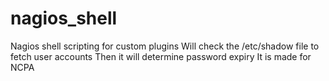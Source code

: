 # nagios_shell
Nagios shell scripting for custom plugins
Will check the /etc/shadow file to fetch user accounts
Then it will determine password expiry
It is made for NCPA 
